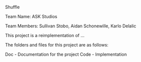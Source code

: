Shuffle

Team Name: ASK Studios

Team Members: Sullivan Stobo, Aidan Schonewille, Karlo Delalic

This project is a reimplementation of ...

The folders and files for this project are as follows:

Doc - Documentation for the project
Code - Implementation